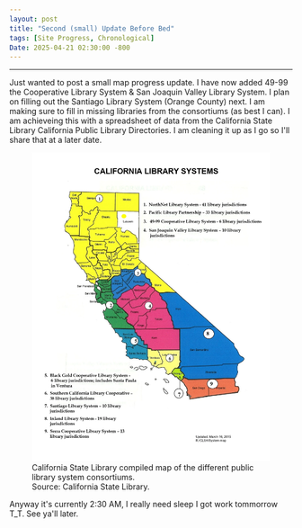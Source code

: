 ```yaml
---
layout: post
title: "Second (small) Update Before Bed"
tags: [Site Progress, Chronological]
Date: 2025-04-21 02:30:00 -800
---
```

---
Just wanted to post a small map progress update. I have now added 49-99 the Cooperative Library System & San Joaquin Valley Library System. I plan on filling out the Santiago 
Library System (Orange County) next. I am making sure to fill in missing libraries from the consortiums (as best I can). I am achieveing this with a spreadsheet of data from
the California State Library California Public Library Directories. I am cleaning it up as I go so I'll share that at a later date.

  <figure>
    <img src="https://raw.githubusercontent.com/fiercefire/Blog-Assets/refs/heads/main/2025-04-21-Second-Small-Update-Before-Bed/2015-03-16-CLA-Library-Systems-Map.webp" alt="California State Library compiled map of the different public library system consortiums">
    <figcaption>California State Library compiled map of the different public library system consortiums.<br>Source: California State Library.</figcaption>
  </figure>

Anyway it's currently 2:30 AM, I really need sleep I got work tommorrow T_T. See ya'll later.

